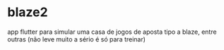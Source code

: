 # blaze2
app flutter para simular uma casa de jogos de aposta tipo a blaze, entre outras (não leve muito a sério é só para treinar)
